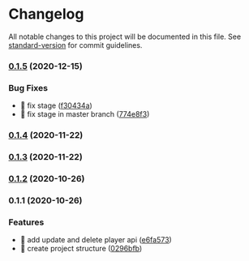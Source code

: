 # Changelog

All notable changes to this project will be documented in this file. See [standard-version](https://github.com/conventional-changelog/standard-version) for commit guidelines.

### [0.1.5](https://github.com/yeukfei02/deno-serverless/compare/v0.1.4...v0.1.5) (2020-12-15)


### Bug Fixes

* 🐛 fix stage ([f30434a](https://github.com/yeukfei02/deno-serverless/commit/f30434afba15cf479c496c8e5de805b044d7781f))
* 🐛 fix stage in master branch ([774e8f3](https://github.com/yeukfei02/deno-serverless/commit/774e8f388f30a6dbaa8bd24eefb81c4bfadbfbe0))

### [0.1.4](https://github.com/yeukfei02/deno-serverless/compare/v0.1.3...v0.1.4) (2020-11-22)

### [0.1.3](https://github.com/yeukfei02/deno-serverless/compare/v0.1.2...v0.1.3) (2020-11-22)

### [0.1.2](https://github.com/yeukfei02/deno-serverless/compare/v0.1.1...v0.1.2) (2020-10-26)

### 0.1.1 (2020-10-26)


### Features

* 🎸 add update and delete player api ([e6fa573](https://github.com/yeukfei02/deno-serverless/commit/e6fa57314372573ebcc06d72c6acbfbf1f1e637e))
* 🎸 create project structure ([0296bfb](https://github.com/yeukfei02/deno-serverless/commit/0296bfb1c4038af71425f65f32c05b33320e6026))
